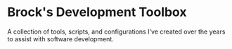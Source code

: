 # Brock's Development Toolbox
A collection of tools, scripts, and configurations I've created over the years to assist with software development.